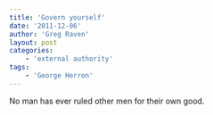```yaml
---
title: 'Govern yourself'
date: '2011-12-06'
author: 'Greg Raven'
layout: post
categories:
    - 'external authority'
tags:
    - 'George Herron'
---
```


No man has ever ruled other men for their own good.